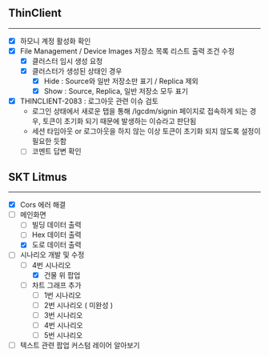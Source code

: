 ## ThinClient
---
- [x] 하모니 계정 활성화 확인
- [x] File Management / Device Images 저장소 목록 리스트 출력 조건 수정
	- [x] 클러스터 임시 생성 요청
	- [x] 클러스터가 생성된 상태인 경우
		- [x] Hide : Source와 일반 저장소만 표기 / Replica 제외
		- [x] Show : Source, Replica, 일반 저장소 모두 표기
- [x] THINCLIENT-2083 : 로그아웃 관련 이슈 검토
	- 로그인 상태에서 새로운 탭을 통해 /lgcdm/signin 페이지로 접속하게 되는 경우,
	  토큰이 초기화 되기 때문에 발생하는 이슈라고 판단됨
	- 세션 타임아웃 or 로그아웃을 하지 않는 이상 토큰이 초기화 되지 않도록 설정이 필요한 듯함
	- [ ] 코멘트 답변 확인

## SKT Litmus
---
- [x] Cors 에러 해결
- [ ] 메인화면
	- [ ] 빌딩 데이터 출력
	- [ ] Hex 데이터 출력
	- [x] 도로 데이터 출력
- [ ] 시나리오 개발 및 수정
	- [ ] 4번 시나리오
		- [x] 건물 위 팝업
	- [ ] 차트 그래프 추가
		- [ ] 1번 시나리오
		- [ ] 2번 시나리오 ( 미완성 )
		- [ ] 3번 시나리오
		- [ ] 4번 시나리오
		- [ ] 5번 시나리오
- [ ] 텍스트 관련 팝업 커스텀 레이어 알아보기